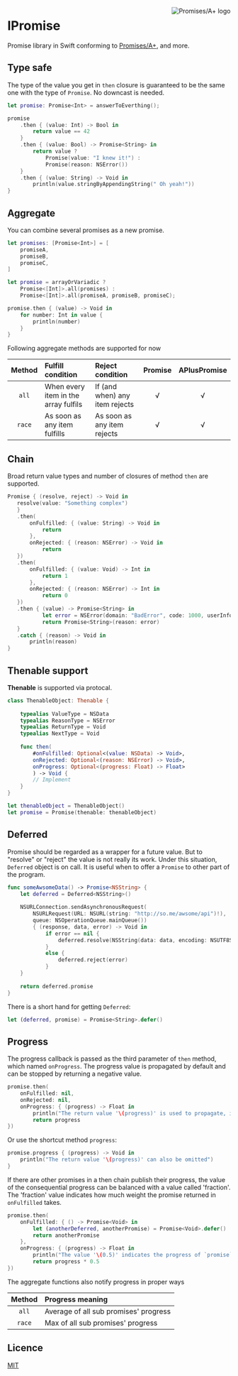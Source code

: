 <a href="http://promises-aplus.github.com/promises-spec"><img src="https://promises-aplus.github.com/promises-spec/assets/logo-small.png" alt="Promises/A+ logo" align="right"></a>

# IPromise

Promise library in Swift conforming to [Promises/A+](http://promises-aplus.github.com/promises-spec), and more.

## Type safe

The type of the value you get in `then` closure is guaranteed to be the same one with the type of `Promise`. No downcast is needed. 

```swift
let promise: Promise<Int> = answerToEverthing();

promise
    .then { (value: Int) -> Bool in
        return value == 42
    }
    .then { (value: Bool) -> Promise<String> in
        return value ?
            Promise(value: "I knew it!") :
            Promise(reason: NSError())
    }
    .then { (value: String) -> Void in
        println(value.stringByAppendingString(" Oh yeah!"))
}
```

## Aggregate

You can combine several promises as a new promise.

```swift
let promises: [Promise<Int>] = [
    promiseA,
    promiseB,
    promiseC,
]

let promise = arrayOrVariadic ?
    Promise<[Int]>.all(promises) :
    Promise<[Int]>.all(promiseA, promiseB, promiseC);

promise.then { (value) -> Void in
    for number: Int in value {
        println(number)
    }
}
```

Following aggregate methods are supported for now

| Method | Fulfill condition | Reject condition | Promise | APlusPromise |
| :--:  | :-- | :-- | :--: | :--: |
| `all` | When every item in the array fulfils | If (and when) any item rejects | √ | √ |
| `race` | As soon as any item fulfills | As soon as any item rejects | √ | √ |

## Chain

Broad return value types and number of closures of method `then` are supported.

```swift
Promise { (resolve, reject) -> Void in
   resolve(value: "Something complex")
   }
   .then(
       onFulfilled: { (value: String) -> Void in
           return
       },
       onRejected: { (reason: NSError) -> Void in
           return
   })
   .then(
       onFulfilled: { (value: Void) -> Int in
           return 1
       },
       onRejected: { (reason: NSError) -> Int in
           return 0
   })
   .then { (value) -> Promise<String> in
           let error = NSError(domain: "BadError", code: 1000, userInfo: nil)
           return Promise<String>(reason: error)   
   }
   .catch { (reason) -> Void in
       println(reason)
}
```

## Thenable support

**Thenable** is supported via protocal.

```swift
class ThenableObject: Thenable {
    
    typealias ValueType = NSData
    typealias ReasonType = NSError
    typealias ReturnType = Void
    typealias NextType = Void
    
    func then(
        #onFulfilled: Optional<(value: NSData) -> Void>,
        onRejected: Optional<(reason: NSError) -> Void>,
        onProgress: Optional<(progress: Float) -> Float>
        ) -> Void {
        // Implement
    }
}

let thenableObject = ThenableObject()
let promise = Promise(thenable: thenableObject)
```

## Deferred

Promise should be regarded as a wrapper for a future value. But to "resolve" or "reject" the value is not really its work. Under this situation, `Deferred` object is on call. It is useful when to offer a `Promise` to other part of the program.

```swift
func someAwsomeData() -> Promise<NSString> {
    let deferred = Deferred<NSString>()
    
    NSURLConnection.sendAsynchronousRequest(
        NSURLRequest(URL: NSURL(string: "http://so.me/awsome/api")!),
        queue: NSOperationQueue.mainQueue())
        { (response, data, error) -> Void in
            if error == nil {
                deferred.resolve(NSString(data: data, encoding: NSUTF8StringEncoding)!)
            }
            else {
                deferred.reject(error)
            }
    }
    
    return deferred.promise
}
```
There is a short hand for getting `Deferred`:

```swift
let (deferred, promise) = Promise<String>.defer()
```

## Progress

The progress callback is passed as the third parameter of `then` method, which named `onProgress`. The progress value is propagated by default and can be stopped by returning a negative value.

```swift
promise.then(
    onFulfilled: nil,
    onRejected: nil,
    onProgress: { (progress) -> Float in
        println("The return value '\(progress)' is used to propagate, if it is between 0.0...1.0")
        return progress
})
```

Or use the shortcut method `progress`:

```swift
promise.progress { (progress) -> Void in
    println("The return value '\(progress)' can also be omitted")
}
```

If there are other promises in a then chain publish their progress, the value of the consequential progress can be balanced with a value called 'fraction'. The 'fraction' value indicates how much weight the promise returned in `onFulfilled` takes.

```swift
promise.then(
    onFulfilled: { () -> Promise<Void> in
        let (anotherDeferred, anotherPromise) = Promise<Void>.defer()
        return anotherPromise
    },
    onProgress: { (progress) -> Float in
        println("The value '\(0.5)' indicates the progress of `promise` and `anotherPromise` take same weight")
        return progress * 0.5
})
```

The aggregate functions also notify progress in proper ways

| Method | Progress meaning |
| :--:  | :-- |
| `all` | Average of all sub promises' progress |
| `race` | Max of all sub promises' progress |

## Licence

[MIT](https://github.com/coppercash/IPromise/blob/master/LICENSE)
